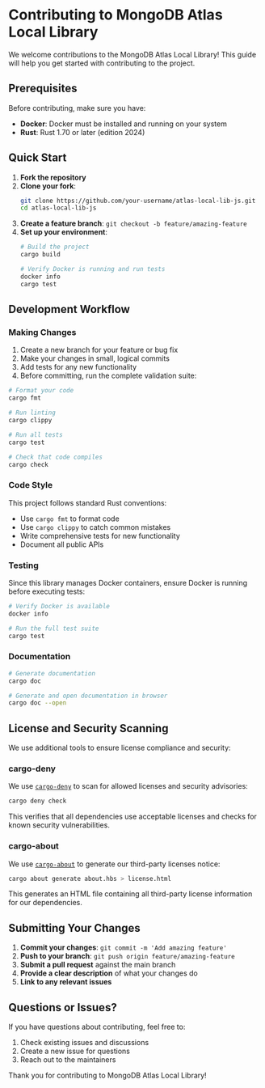 # Contributing to MongoDB Atlas Local Library

We welcome contributions to the MongoDB Atlas Local Library! This guide will help you get started with contributing to the project.

## Prerequisites

Before contributing, make sure you have:

- **Docker**: Docker must be installed and running on your system
- **Rust**: Rust 1.70 or later (edition 2024)

## Quick Start

1. **Fork the repository**
2. **Clone your fork**:
   ```bash
   git clone https://github.com/your-username/atlas-local-lib-js.git
   cd atlas-local-lib-js
   ```
3. **Create a feature branch**: `git checkout -b feature/amazing-feature`
4. **Set up your environment**:
   ```bash
   # Build the project
   cargo build
   
   # Verify Docker is running and run tests
   docker info
   cargo test
   ```

## Development Workflow

### Making Changes

1. Create a new branch for your feature or bug fix
2. Make your changes in small, logical commits
3. Add tests for any new functionality
4. Before committing, run the complete validation suite:

```bash
# Format your code
cargo fmt

# Run linting
cargo clippy

# Run all tests
cargo test

# Check that code compiles
cargo check
```

### Code Style

This project follows standard Rust conventions:

- Use `cargo fmt` to format code
- Use `cargo clippy` to catch common mistakes
- Write comprehensive tests for new functionality
- Document all public APIs

### Testing

Since this library manages Docker containers, ensure Docker is running before executing tests:

```bash
# Verify Docker is available
docker info

# Run the full test suite
cargo test
```

### Documentation

```bash
# Generate documentation
cargo doc

# Generate and open documentation in browser
cargo doc --open
```

## License and Security Scanning

We use additional tools to ensure license compliance and security:

### cargo-deny

We use [`cargo-deny`](https://github.com/EmbarkStudios/cargo-deny) to scan for allowed licenses and security advisories:

```sh
cargo deny check
```

This verifies that all dependencies use acceptable licenses and checks for known security vulnerabilities.

### cargo-about

We use [`cargo-about`](https://github.com/EmbarkStudios/cargo-about) to generate our third-party licenses notice:

```sh
cargo about generate about.hbs > license.html
```

This generates an HTML file containing all third-party license information for our dependencies.

## Submitting Your Changes

1. **Commit your changes**: `git commit -m 'Add amazing feature'`
2. **Push to your branch**: `git push origin feature/amazing-feature`
3. **Submit a pull request** against the main branch
4. **Provide a clear description** of what your changes do
5. **Link to any relevant issues**

## Questions or Issues?

If you have questions about contributing, feel free to:

1. Check existing issues and discussions
2. Create a new issue for questions
3. Reach out to the maintainers

Thank you for contributing to MongoDB Atlas Local Library!
